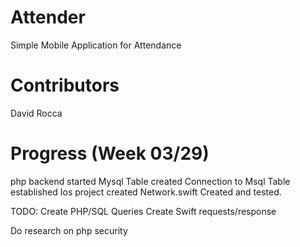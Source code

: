# Attender
Simple Mobile Application for Attendance 

# Contributors
David Rocca

# Progress (Week 03/29)
php backend started
Mysql Table created
Connection to Msql Table established
Ios project created
Network.swift Created and tested.

TODO:
Create PHP/SQL Queries
Create Swift requests/response

Do research on php security